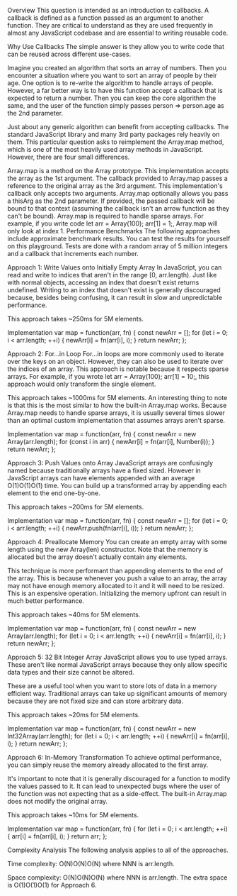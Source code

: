 Overview
This question is intended as an introduction to callbacks. A callback is defined as a function passed as an argument to another function. They are critical to understand as they are used frequently in almost any JavaScript codebase and are essential to writing reusable code.

Why Use Callbacks
The simple answer is they allow you to write code that can be reused across different use-cases.

Imagine you created an algorithm that sorts an array of numbers. Then you encounter a situation where you want to sort an array of people by their age. One option is to re-write the algorithm to handle arrays of people. However, a far better way is to have this function accept a callback that is expected to return a number. Then you can keep the core algorithm the same, and the user of the function simply passes person => person.age as the 2nd parameter.

Just about any generic algorithm can benefit from accepting callbacks. The standard JavaScript library and many 3rd party packages rely heavily on them. This particular question asks to reimplement the Array.map method, which is one of the most heavily used array methods in JavaScript. However, there are four small differences.

Array.map is a method on the Array prototype. This implementation accepts the array as the 1st argument.
The callback provided to Array.map passes a reference to the original array as the 3rd argument. This implementation's callback only accepts two arguments.
Array.map optionally allows you pass a thisArg as the 2nd parameter. If provided, the passed callback will be bound to that context (assuming the callback isn't an arrow function as they can't be bound).
Array.map is required to handle sparse arrays. For example, if you write code let arr = Array(100); arr[1] = 1;, Array.map will only look at index 1.
Performance Benchmarks
The following approaches include approximate benchmark results. You can test the results for yourself on this playground. Tests are done with a random array of 5 million integers and a callback that increments each number.

Approach 1: Write Values onto Initially Empty Array
In JavaScript, you can read and write to indices that aren't in the range [0, arr.length). Just like with normal objects, accessing an index that doesn't exist returns undefined. Writing to an index that doesn't exist is generally discouraged because, besides being confusing, it can result in slow and unpredictable performance.

This approach takes ~250ms for 5M elements.

Implementation
var map = function(arr, fn) {
    const newArr = [];
    for (let i = 0; i < arr.length; ++i) {
        newArr[i] = fn(arr[i], i);
    }
    return newArr;
};

Approach 2: For...in Loop
For...in loops are more commonly used to iterate over the keys on an object. However, they can also be used to iterate over the indices of an array. This approach is notable because it respects sparse arrays. For example, if you wrote let arr = Array(100); arr[1] = 10;, this approach would only transform the single element.

This approach takes ~1000ms for 5M elements. An interesting thing to note is that this is the most similar to how the built-in Array.map works. Because Array.map needs to handle sparse arrays, it is usually several times slower than an optimal custom implementation that assumes arrays aren't sparse.

Implementation
var map = function(arr, fn) {
    const newArr = new Array(arr.length);
    for (const i in arr) {
        newArr[i] = fn(arr[i], Number(i));
    }
    return newArr;
};

Approach 3: Push Values onto Array
JavaScript arrays are confusingly named because traditionally arrays have a fixed sized. However in JavaScript arrays can have elements appended with an average O(1)O(1)O(1) time. You can build up a transformed array by appending each element to the end one-by-one.

This approach takes ~200ms for 5M elements.

Implementation
var map = function(arr, fn) {
    const newArr = [];
    for (let i = 0; i < arr.length; ++i) {
        newArr.push(fn(arr[i], i));
    }
    return newArr;
};

Approach 4: Preallocate Memory
You can create an empty array with some length using the new Array(len) constructor. Note that the memory is allocated but the array doesn't actually contain any elements.

This technique is more performant than appending elements to the end of the array. This is because whenever you push a value to an array, the array may not have enough memory allocated to it and it will need to be resized. This is an expensive operation. Initializing the memory upfront can result in much better performance.

This approach takes ~40ms for 5M elements.

Implementation
var map = function(arr, fn) {
    const newArr = new Array(arr.length);
    for (let i = 0; i < arr.length; ++i) {
        newArr[i] = fn(arr[i], i);
    }
    return newArr;
};

Approach 5: 32 Bit Integer Array
JavaScript allows you to use typed arrays. These aren't like normal JavaScript arrays because they only allow specific data types and their size cannot be altered.

These are a useful tool when you want to store lots of data in a memory efficient way. Traditional arrays can take up significant amounts of memory because they are not fixed size and can store arbitrary data.

This approach takes ~20ms for 5M elements.

Implementation
var map = function(arr, fn) {
    const newArr = new Int32Array(arr.length);
    for (let i = 0; i < arr.length; ++i) {
        newArr[i] = fn(arr[i], i);
    }
    return newArr;
};


Approach 6: In-Memory Transformation
To achieve optimal performance, you can simply reuse the memory already allocated to the first array.

It's important to note that it is generally discouraged for a function to modify the values passed to it. It can lead to unexpected bugs where the user of the function was not expecting that as a side-effect. The built-in Array.map does not modify the original array.

This approach takes ~10ms for 5M elements.

Implementation
var map = function(arr, fn) {
    for (let i = 0; i < arr.length; ++i) {
        arr[i] = fn(arr[i], i);
    }
    return arr;
};

Complexity Analysis
The following analysis applies to all of the approaches.

Time complexity: O(N)O(N)O(N) where NNN is arr.length.

Space complexity: O(N)O(N)O(N) where NNN is arr.length. The extra space is O(1)O(1)O(1) for Approach 6.